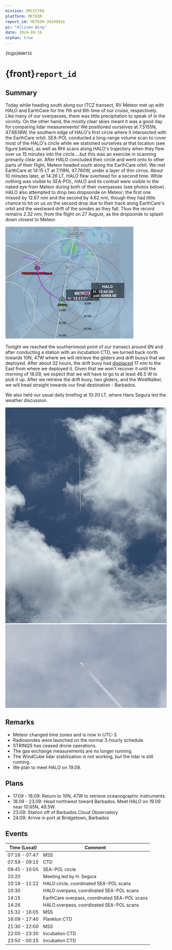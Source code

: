 ```yaml
---
mission: ORCESTRA
platform: METEOR
report_id: METEOR-20240916
pi: "Allison Wing"
date: 2024-09-16
orphan: true
---
```


{logo}`BOWTIE`

# {front}`report_id`

## Summary

Today while heading south along our ITCZ transect, RV Meteor met up with HALO and EarthCare for the 7th and 6th time of our cruise, respectively. Like many of our overpasses, there was little precipitation to speak of in the vicinity. On the other hand, the mostly clear skies meant it was a good day for comparing lidar measurements! We positioned ourselves at 7.5155N, 47.6838W, the southern edge of HALO's first circle where it intersected with the EarthCare orbit. SEA-POL conducted a long-range volume scan to cover most of the HALO's circle while we stationed ourselves at that location (see figure below), as well as RHI scans along HALO's trajectory when they flew over us 15 minutes into the circle....but this was an exercise in scanning primarily clear air. After HALO concluded their circle and went onto to other parts of their flight, Meteor headed south along the EarthCare orbit. We met EarthCare at 14:15 LT at 7.118N, 47.760W, under a layer of thin cirrus. About 10 minutes later, at 14:26 LT, HALO flew overhead for a second time. While nothing was visible to SEA-POL, HALO and its contrail were visible to the naked eye from Meteor during both of their overpasses (see photos below). HALO also attempted to drop two dropsonde on Meteor; the first one missed by 12.67 nmi and the second by 4.62 nmi, though they had little chance to hit on us on the second drop due to their track along EarthCare's orbit and the westward drift of the sondes as they fall. Thus the record remains 2.32 nmi, from the flight on 27 August, as the dropsonde to splash down closest to Meteor.

![figure](../figures/METEOR/HALO_METEOR_16Sept.png)

Tonight we reached the southernmost point of our transect around 6N and after conducting a station with an incubation CTD, we turned back north towards 10N, 47W where we will retrieve the gliders and drift buoys that we deployed. After about 32 hours, the drift buoy had [displaced](https://data.geomar.de/realtime/data/project/300434067159110/img/300434067159110_pos_105.png) 17 nmi to the East from where we deployed it. Given that we won't recover it until the morning of 18.09, we expect that we will have to go to at least 46.5 W to pick it up. After we retrieve the drift buoy, two gliders, and the WireWalker, we will head straight towards our final destination - Barbados.

We also held our usual daily briefing at 10:20 LT, where Hans Segura led the weather discussion.

![figure](../figures/METEOR/HALOoverpass1.jpg)
![figure](../figures/METEOR/HALOoverpass2.png)

## Remarks
- Meteor changed time zones and is now in UTC-3.
- Radiosondes were launched on the normal 3-hourly schedule.
- STRINQS has ceased drone operations. 
- The gas exchange measurements are no longer running.
- The WindCube lidar stabilization is not working, but the lidar is still running. 
- We plan to meet HALO on 19.09.

## Plans
- 17.09 - 18.09: Return to 10N, 47W to retrieve oceanographic instruments.
- 18.09 - 23.09: Head northwest toward Barbados. Meet HALO on 19.09 near 10.65N, 49.5W.
- 23.09: Station off of Barbados Cloud Observatory
- 24.09: Arrive in port at Bridgetown, Barbados

## Events

Time (Local) | Comment
------------- | -----
07:16 - 07:47 | MSS
07:59 - 09:15 | CTD
09:45 - 10:05 | SEA-POL circle
10:20         | Meeting led by H. Segura
10:18 - 11:22 | HALO circle, coordinated SEA-POL scans
10:30         | HALO overpass, coordinated SEA-POL scans
14:15         | EarthCare overpass, coordinated SEA-POL scans
14:26         | HALO overpass, coordinated SEA-POL scans
15:32 - 16:05 | MSS
16:09 - 17:40 | Plankton CTD
21:30 - 22:00 | MSS
22:00 - 23:30 | Incubation CTD
23:50 - 00:15 | Incubation CTD



